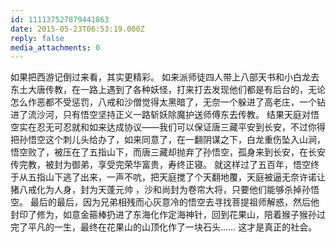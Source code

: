 ```yaml
---
id: 111137527879441863
date: 2015-05-23T06:53:19.000Z
reply: false
media_attachments: 0
---
```


如果把西游记倒过来看，其实更精彩。 如来派师徒四人带上八部天书和小白龙去东土大唐传教，在一路上遇到了各种妖怪，打来打去发现他们都是有后台的，无论怎么作恶都不受惩罚，八戒和沙僧觉得太黑暗了，无奈一个躲进了高老庄，一个钻进了流沙河，只有悟空坚持正义一路斩妖除魔护送师傅东去传教。 结果天庭对悟空实在忍无可忍就和如来达成协议——我们可以保证唐三藏平安到长安，不过你得把孙悟空这个刺儿头给办了，如来同意了，在一翻阴谋之下，白龙重伤坠入山涧，悟空败了，被压在了五指山下，而唐三藏却抛弃了孙悟空，孤身来到长安，在长安传完教，被封为御弟，享受完荣华富贵，寿终正寝。 就这样过了五百年，悟空终于从五指山下逃了出来，一声不吭，把天庭搅了个天翻地覆，天庭被逼无奈许诺让猪八戒化为人身，封为天蓬元帅 ，沙和尚封为卷帘大将，只要他们能够杀掉孙悟空。 最后的最后，因为兄弟相残而心灰意冷的悟空去寻找菩提祖师解惑，然后他封印了修为，如意金箍棒扔进了东海化作定海神针，回到花果山，陪着猴子猴孙过完了平凡的一生，最终在花果山的山顶化作了一块石头…… 这才是真正的社会。

